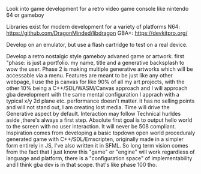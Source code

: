 Look into game development for a retro video game console like nintendo 64 or gameboy

Libraries exist for modern development for a variety of platforms
N64: https://github.com/DragonMinded/libdragon
GBA+: https://devkitpro.org/

Develop on an emulator, but use a flash cartridge to test on a real device.

Develop a retro nostalgic style gameboy advaned game or artwork. first "phase: is just a portfolio. my name, title and a generative backsplash to wow the user. Phase 2 is making multiple generative artworks which will be accessable via a menu.
Features are meant to be just like any other webpage, I use the js canvas for like 90% of all my art projects, with the other 10% being a C++/SDL/WASM/Canvas approach and I will approach gba development with the same mental configuration I apprach with a typical x/y 2d plane etc.
performance doesn't matter.
it has no selling points and will not stand out, I am creating lost media.
Time will drive the Generative aspect by default. Interaction may follow
Technical hurldes aside ,there's always a first step. Absolute first goal is to output hello world to the screen with no user interaction.
It will never be 508 compliant.
Inspiration comes from developing a basic topdown open world proceduraly generated game with C++/SDL/Emscripten, originally made in a simpler form entirely in JS, I've also written it in SFML. So long term vision comes from the fact that I just know this "game" or "engine" will work regardless of language and platform, there is a "configuration space" of implementability and I think gba dev is in that scope. that's like phase 100 tho.